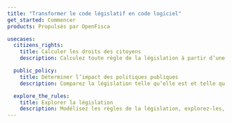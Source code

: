 ```yaml
---
title: "Transformer le code législatif en code logiciel"
get_started: Commencer
products: Propulsés par OpenFisca

usecases:
  citizens_rights:
    title: Calculer les droits des citoyens
    description: Calculez toute règle de la législation à partir d’une situation individuelle.

  public_policy:
    title: Déterminer l’impact des politiques publiques
    description: Comparez la législation telle qu’elle est et telle qu’elle pourrait être.

  explore_the_rules:
    title: Explorer la législation
    description: Modélisez les règles de la législation, explorez-les, et en évaluez l'éligibilité des citoyens.
---
```

